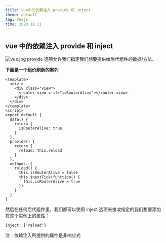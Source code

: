 ```yaml
---
title: vue中的依赖注入 provide 和 inject
theme: default
tag: Vuejs
time: 2020.10.11
---
```


## vue 中的依赖注入 provide 和 inject

![vue.jpg](//p3-juejin.byteimg.com/tos-cn-i-k3u1fbpfcp/f3167467ed314cf88e3766c92629e8d7~tplv-k3u1fbpfcp-zoom-1.image)
provide 选项允许我们指定我们想要提供给后代组件的数据/方法。

**下面是一个组价刷新的案列**

```vue
<template>
  <div >
    <div class="view">
      <router-view v-if="isRouterAlive"></router-view>
    </div>
  </div>
</template>
<script>
export default {
  data() {
    return {
      isRouterAlive: true
    }
  },
  provide() {
    return {
      reload: this.reload
    }
  },
  methods: {
    reload() {
      this.isRouterAlive = false
      this.$nextTick(function() {
        this.isRouterAlive = true
      })
    }
  }
}

```

然后在任何后代组件里，我们都可以使用 inject 选项来接收指定的我们想要添加在这个实例上的属性：

```
inject: ['reload']
```

注：依赖注入所提供的属性是非响应式

